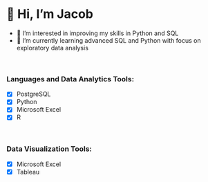 # 👋 Hi, I’m Jacob
- 👀 I’m interested in improving my skills in Python and SQL
- 🌱 I’m currently learning advanced SQL and Python with focus on exploratory data analysis

<br />

### Languages and Data Analytics Tools:
- [x] PostgreSQL
- [x] Python
- [x] Microsoft Excel 
- [x] R

<br />

### Data Visualization Tools:
- [x] Microsoft Excel
- [x] Tableau
<!---
jacobeulogio/jacobeulogio is a ✨ special ✨ repository because its `README.md` (this file) appears on your GitHub profile.
You can click the Preview link to take a look at your changes.
--->
